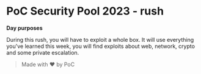 # PoC Security Pool 2023 - rush

**Day purposes**

During this rush, you will have to exploit a whole box. It will use everything you've learned this week, you will find exploits about web, network, crypto and some private escalation.

> Made with :heart: by PoC